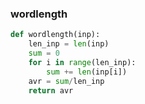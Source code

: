 ### wordlength

```.py
def wordlength(inp):
    len_inp = len(inp)
    sum = 0
    for i in range(len_inp):
        sum += len(inp[i])
    avr = sum/len_inp
    return avr
```
